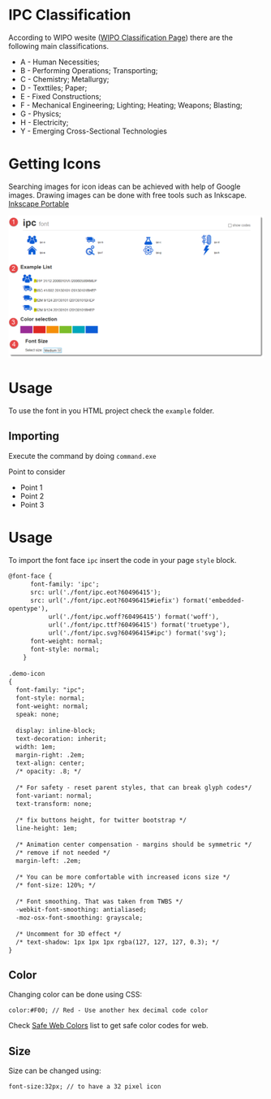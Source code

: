# IPC Classification 

According to WIPO wesite ([WIPO Classification Page](https://www.wipo.int/classifications/ipc/ipcpub/?notion=scheme&version=20190101&symbol=none&menulang=en&lang=en&viewmode=f&fipcpc=no&showdeleted=yes&indexes=no&headings=yes&notes=yes&direction=o2n&initial=A&cwid=none&tree=no&searchmode=smart)) there are the following main classifications.

- A - Human Necessities;
- B - Performing Operations; Transporting;
- C - Chemistry; Metallurgy;
- D - Texttiles; Paper;
- E - Fixed Constructions;
- F - Mechanical Engineering; Lighting; Heating; Weapons; Blasting;
- G - Physics;
- H - Electricity;
- Y - Emerging Cross-Sectional Technologies

# Getting Icons

Searching images for icon ideas can be achieved with help of Google images.
Drawing images can be done with free tools such as Inkscape.
[Inkscape Portable](https://portableapps.com/apps/graphics_pictures/inkscape_portable)

![IPC Font](img/ipc.png)

# Usage

To use the font in you HTML project check the `example` folder.

## Importing 

Execute the command by doing `command.exe`

Point to consider
- Point 1  
- Point 2
- Point 3


# Usage 

To import the font face `ipc` insert the code in your page `style` block.

    @font-face {
          font-family: 'ipc';
          src: url('./font/ipc.eot?60496415');
          src: url('./font/ipc.eot?60496415#iefix') format('embedded-opentype'),
               url('./font/ipc.woff?60496415') format('woff'),
               url('./font/ipc.ttf?60496415') format('truetype'),
               url('./font/ipc.svg?60496415#ipc') format('svg');
          font-weight: normal;
          font-style: normal;
        }
        
    .demo-icon
    {
      font-family: "ipc";
      font-style: normal;
      font-weight: normal;
      speak: none;
     
      display: inline-block;
      text-decoration: inherit;
      width: 1em;
      margin-right: .2em;
      text-align: center;
      /* opacity: .8; */
     
      /* For safety - reset parent styles, that can break glyph codes*/
      font-variant: normal;
      text-transform: none;
     
      /* fix buttons height, for twitter bootstrap */
      line-height: 1em;
     
      /* Animation center compensation - margins should be symmetric */
      /* remove if not needed */
      margin-left: .2em;
     
      /* You can be more comfortable with increased icons size */
      /* font-size: 120%; */
     
      /* Font smoothing. That was taken from TWBS */
      -webkit-font-smoothing: antialiased;
      -moz-osx-font-smoothing: grayscale;
     
      /* Uncomment for 3D effect */
      /* text-shadow: 1px 1px 1px rgba(127, 127, 127, 0.3); */
    }        

## Color

Changing color can be done using CSS:

	color:#F00; // Red - Use another hex decimal code color

Check [Safe Web Colors](https://en.wikipedia.org/wiki/Web_colors) list to get safe color codes for web.

## Size

Size can be changed using: 

	font-size:32px; // to have a 32 pixel icon 
    
    
